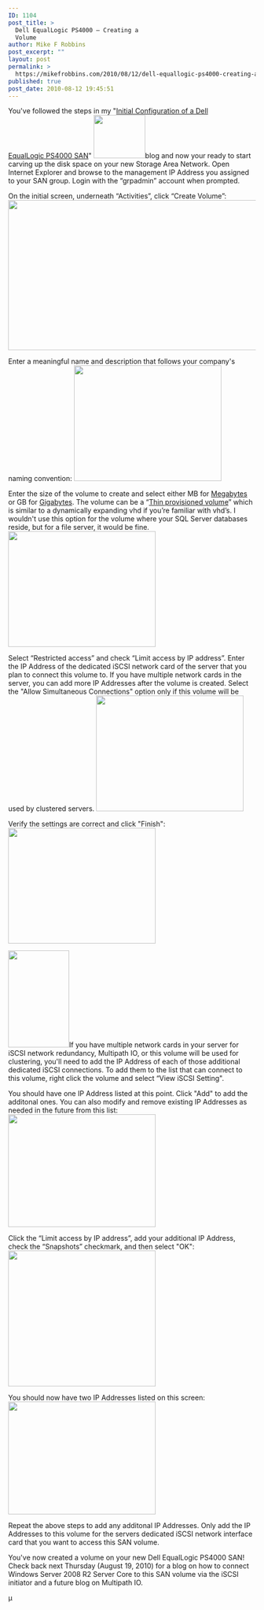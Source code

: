 ```yaml
---
ID: 1104
post_title: >
  Dell EqualLogic PS4000 – Creating a
  Volume
author: Mike F Robbins
post_excerpt: ""
layout: post
permalink: >
  https://mikefrobbins.com/2010/08/12/dell-equallogic-ps4000-creating-a-volume/
published: true
post_date: 2010-08-12 19:45:51
---
```

You've followed the steps in my "<a href="http://mikefrobbins.com/2010/08/05/initial-configuration-of-a-dell-equallogic-ps4000xv-san/" target="_blank">Initial Configuration of a Dell EqualLogic PS4000 SAN</a>" <a href="http://mikefrobbins.com/wp-content/uploads/2010/08/volume_0.jpg"><img class="alignleft size-full wp-image-1105" title="volume_0" src="http://mikefrobbins.com/wp-content/uploads/2010/08/volume_0.jpg" alt="" width="105" height="88" /></a>blog and now your ready to start carving up the disk space on your new Storage Area Network. Open Internet Explorer and browse to the management IP Address you assigned to your SAN group. Login with the “grpadmin” account when prompted.

On the initial screen, underneath “Activities”, click “Create Volume”:
<a href="http://mikefrobbins.com/wp-content/uploads/2010/08/volume_1.jpg"><img class="alignnone size-full wp-image-1106" title="volume_1" src="http://mikefrobbins.com/wp-content/uploads/2010/08/volume_1.jpg" alt="" width="613" height="305" /></a>

Enter a meaningful name and description that follows your company's naming convention:
<a href="http://mikefrobbins.com/wp-content/uploads/2010/08/volume_2.jpg"><img class="alignnone size-medium wp-image-1107" title="volume_2" src="http://mikefrobbins.com/wp-content/uploads/2010/08/volume_2.jpg?w=300" alt="" width="300" height="235" /></a>

<a href="http://mikefrobbins.com/wp-content/uploads/2010/08/volume_2.jpg"></a>Enter the size of the volume to create and select either MB for <a href="http://en.wikipedia.org/wiki/Megabyte" target="_blank">Megabytes</a> or GB for <a href="http://en.wikipedia.org/wiki/Gigabyte" target="_blank">Gigabytes</a>. The volume can be a “<a href="http://en.wikipedia.org/wiki/Thin_provisioning" target="_blank">Thin provisioned volume</a>” which is similar to a dynamically expanding vhd if you’re familiar with vhd’s. I wouldn't use this option for the volume where your SQL Server databases reside, but for a file server, it would be fine.
<a href="http://mikefrobbins.com/wp-content/uploads/2010/08/volume_3.jpg"><img class="alignnone size-medium wp-image-1152" title="volume_3" src="http://mikefrobbins.com/wp-content/uploads/2010/08/volume_3.jpg?w=300" alt="" width="300" height="235" /></a>

Select “Restricted access” and check “Limit access by IP address”. Enter the IP Address of the dedicated iSCSI network card of the server that you plan to connect this volume to. If you have multiple network cards in the server, you can add more IP Addresses after the volume is created. Select the "Allow Simultaneous Connections" option only if this volume will be used by clustered servers.
<a href="http://mikefrobbins.com/wp-content/uploads/2010/08/volume_4.jpg"><img class="alignnone size-medium wp-image-1109" title="volume_4" src="http://mikefrobbins.com/wp-content/uploads/2010/08/volume_4.jpg?w=300" alt="" width="300" height="235" /></a>

Verify the settings are correct and click "Finish":
<a href="http://mikefrobbins.com/wp-content/uploads/2010/08/volume_5.jpg"><img class="alignnone size-medium wp-image-1110" title="volume_5" src="http://mikefrobbins.com/wp-content/uploads/2010/08/volume_5.jpg?w=300" alt="" width="300" height="235" /></a>

<a href="http://mikefrobbins.com/wp-content/uploads/2010/08/volume_5.jpg"></a><a href="http://mikefrobbins.com/wp-content/uploads/2010/08/volume_6.jpg"><img class="alignright size-full wp-image-1111" title="volume_6" src="http://mikefrobbins.com/wp-content/uploads/2010/08/volume_6.jpg" alt="" width="124" height="197" /></a>If you have multiple network cards in your server for iSCSI network redundancy, Multipath IO, or this volume will be used for clustering, you'll need to add the IP Address of each of those additional dedicated iSCSI connections. To add them to the list that can connect to this volume, right click the volume and select “View iSCSI Setting".

You should have one IP Address listed at this point. Click "Add" to add the additonal ones. You can also modify and remove existing IP Addresses as needed in the future from this list:
<a href="http://mikefrobbins.com/wp-content/uploads/2010/08/volume_7.jpg"><img class="alignnone size-medium wp-image-1125" title="volume_7" src="http://mikefrobbins.com/wp-content/uploads/2010/08/volume_7.jpg?w=300" alt="" width="300" height="229" /></a>

Click the “Limit access by IP address”, add your additional IP Address, check the “Snapshots” checkmark, and then select "OK":
<a href="http://mikefrobbins.com/wp-content/uploads/2010/08/volume_8.jpg"><img class="alignnone size-medium wp-image-1126" title="volume_8" src="http://mikefrobbins.com/wp-content/uploads/2010/08/volume_8.jpg?w=300" alt="" width="300" height="276" /></a>

You should now have two IP Addresses listed on this screen:
<a href="http://mikefrobbins.com/wp-content/uploads/2010/08/volume_7.jpg"><img class="alignnone size-medium wp-image-1125" title="volume_7" src="http://mikefrobbins.com/wp-content/uploads/2010/08/volume_7.jpg?w=300" alt="" width="300" height="229" /></a>

<a href="http://mikefrobbins.com/wp-content/uploads/2010/08/volume_7.jpg"></a>Repeat the above steps to add any additonal IP Addresses. Only add the IP Addresses to this volume for the servers dedicated iSCSI network interface card that you want to access this SAN volume.

You've now created a volume on your new Dell EqualLogic PS4000 SAN! Check back next Thursday (August 19, 2010) for a blog on how to connect Windows Server 2008 R2 Server Core to this SAN volume via the iSCSI initiator and a future blog on Multipath IO.

µ
